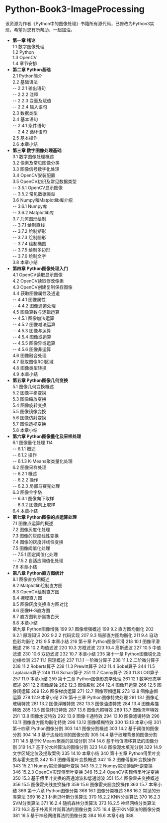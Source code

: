 # Python-Book3-ImageProcessing
该资源为作者《Python中的图像处理》书籍所有源代码，已修改为Python3实现，希望对您有所帮助，一起加油。


- **第一章 绪论** <br />
1.1 数字图像处理 <br />
1.2 Python <br />
1.3 OpenCV <br />
1.4 章节安排 <br />
- **第二章 Python基础** <br />
2.1 Python简介 <br />
2.2 基础语法 <br />
-- 2.2.1 输出语句 <br />
-- 2.2.2 注释 <br />
-- 2.2.3 变量及赋值 <br />
-- 2.2.4 输入语句 <br />
2.3 数据类型 <br />
2.4 基本语句 <br />
-- 2.4.1 条件语句 <br />
-- 2.4.2 循环语句 <br />
2.5 基本操作 <br />
2.6 本章小结 <br />
- **第三章 数字图像处理基础**  <br />
3.1 数字图像处理概述 <br />
3.2 像素及常见图像分类 <br />
3.3 图像信号数字化处理 <br />
3.4 OpenCV安装配置 <br />
3.5 OpenCV初识及常见数据类型 <br />
-- 3.5.1 OpenCV显示图像 <br />
-- 3.5.2 常见数据类型 <br />
3.6 Numpy和Matplotlib库介绍 <br />
-- 3.6.1 Numpy库 <br />
-- 3.6.2 Matplotlib库 <br />
3.7 几何图形绘制 <br />
-- 3.7.1 绘制直线 <br />
-- 3.7.2 绘制矩形 <br />
-- 3.7.3 绘制圆形 <br />
-- 3.7.4 绘制椭圆 <br />
-- 3.7.5 绘制多边形 <br />
-- 3.7.6 绘制文字 <br />
3.8 本章小结 <br />
- **第四章 Python图像处理入门** <br />
4.1 OpenCV读取显示图像 <br />
4.2 OpenCV读取修改像素 <br />
4.3 OpenCV创建复制保存图像 <br />
4.4 获取图像属性及通道 <br />
-- 4.4.1 图像属性 <br />
-- 4.4.2 图像通道处理 <br />
4.5 图像算数与逻辑运算 <br />
-- 4.5.1 图像加法运算 <br />
-- 4.5.2 图像减法运算 <br />
-- 4.5.3 图像与运算 <br />
-- 4.5.4 图像或运算 <br />
-- 4.5.5 图像异或运算 <br />
-- 4.5.6 图像非运算 <br />
4.6 图像融合处理 <br />
4.7 获取图像ROI区域 <br />
4.8 图像类型转换 <br />
4.9 本章小结 <br />
- **第五章 Python图像几何变换** <br />
5.1 图像几何变换概述 <br />
5.2 图像平移变换 <br />
5.3 图像缩放变换 <br />
5.4 图像旋转变换 <br />
5.5 图像镜像变换 <br />
5.6 图像仿射变换 <br />
5.7 图像透视变换 <br />
5.8 本章小结 <br />
- **第六章 Python图像量化及采样处理** <br />
6.1 图像量化处理	114 <br />
-- 6.1.1 概述 <br />
-- 6.1.2 操作 <br />
-- 6.1.3 K-Means聚类量化处理 <br />
6.2 图像采样处理 <br />
-- 6.2.1 概述 <br />
-- 6.2.2 操作 <br />
-- 6.2.3 局部马赛克处理 <br />
6.3 图像金字塔 <br />
-- 6.3.1 图像向下取样 <br />
-- 6.3.2 图像向上取样 <br />
6.4 本章小结 <br />
- **第七章 Python图像的点运算处理** <br />
7.1 图像点运算的概述 <br />
7.2 图像灰度化处理 <br />
7.3 图像的灰度线性变换 <br />
7.4 图像的灰度非线性变换 <br />
7.5 图像阈值化处理 <br />
-- 7.5.1 固定阈值化处理 <br />
-- 7.5.2 自适应阈值化处理 <br />
7.6 本章小结 <br />
- **第八章 Python直方图统计** <br />
8.1 图像直方图概述 <br />
8.2 Matplotlib绘制直方图 <br />
8.3 OpenCV绘制直方图 <br />
8.4 掩膜直方图 <br />
8.5 图像灰度变换直方图对比 <br />
8.6 图像H-S直方图 <br />
8.7 直方图判断黑夜白天 <br />
8.8 本章小结 <br />
第九章 Python图像增强	199
9.1 图像增强概述	199
9.2 直方图均衡化	202
9.2.1 原理知识	202
9.2.2 代码实现	207
9.3 局部直方图均衡化	211
9.4 自动色彩均衡化	212
9.5 本章小结	216
第十章 Python图像平滑	218
10.1 图像平滑概述	218
10.2 均值滤波	220
10.3 方框滤波	223
10.4 高斯滤波	227
10.5 中值滤波	230
10.6 双边滤波	232
10.7 本章小结	235
第十一章 Python图像锐化及边缘检测	237
11.1 原理概述	237
11.1.1 一阶微分算子	238
11.1.2 二阶微分算子	238
11.2 Roberts算子	239
11.3 Prewitt算子	242
11.4 Sobel算子	244
11.5 Laplacian算子	246
11.6 Scharr算子	251
11.7 Canny算子	253
11.8 LOG算子	257
11.9 本章小结	259
第十二章 Python图像形态学处理	261
12.1 数学形态学概述	261
12.2 图像腐蚀	262
12.3 图像膨胀	264
12.4 图像开运算	266
12.5 图像闭运算	269
12.6 图像梯度运算	271
12.7 图像顶帽运算	273
12.8 图像底帽运算	278
12.9 本章小结	279
第十三章 Python图像特效处理	281
13.1 图像毛玻璃特效	281
13.2 图像浮雕特效	282
13.3 图像油漆特效	284
13.4 图像素描特效	285
13.5 图像怀旧特效	287
13.6 图像光照特效	289
13.7 图像流年特效	291
13.8 图像水波特效	292
13.9 图像卡通特效	294
13.10 图像滤镜特效	296
13.11 图像直方图均衡化特效	298
13.12 图像模糊特效	300
13.13 本章小结	301
第十四章 Python图像分割	303
14.1 图像分割概述	303
14.2 基于阈值的图像分割	304
14.3 基于边缘检测的图像分割	305
14.4 基于纹理背景的图像分割	311
14.5 基于K-Means聚类的区域分割	314
14.6 基于均值漂移算法的图像分割	319
14.7 基于分水岭算法的图像分割	323
14.8 图像漫水填充分割	329
14.9 文字区域定位及提取案例	335
14.10 本章小结	340
第十五章 Python傅里叶变换与霍夫变换	342
15.1 图像傅里叶变换概述	342
15.2 图像傅里叶变换操作	343
15.2.1 Numpy实现傅里叶变换	343
15.2.2 Numpy实现傅里叶逆变换	346
15.2.3 OpenCV实现傅里叶变换	348
15.2.4 OpenCV实现傅里叶逆变换	350
15.3 基于傅里叶变换的高通滤波和低通滤波	351
15.4 图像霍夫变换概述	356
15.5 图像霍夫线变换操作	359
15.6 图像霍夫圆变换操作	363
15.7 本章小结	366
第十六章 Python图像分类	368
16.1 图像分类概述	368
16.2 常见的分类算法	369
16.2.1 朴素贝叶斯分类算法	370
16.2.2 KNN分类算法	370
16.2.3 SVM分类算法	371
16.2.4 随机森林分类算法	373
16.2.5 神经网络分类算法	373
16.3 基于朴素贝叶斯算法的图像分类	375
16.4 基于KNN算法的图像分类	381
16.5 基于神经网络算法的图像分类	384
16.6 本章小结	388


